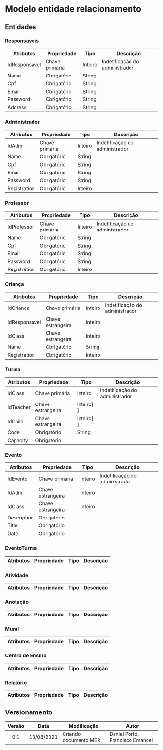 # Modelo entidade relacionamento


## Entidades

### Responsaveis

|Atributos | Propriedade | Tipo | Descrição |
|----------|-------------|------|-----------|
|IdResponsavel|Chave primária|Inteiro|Indetificação do administrador|
|Name|Obrigatório|String|        |
|Cpf|Obrigatório|String|         |
|Email|Obrigatório|String|       |
|Password|Obrigatório|String|      |
|Address|Obrigatório|String|       |

### Administrador

|Atributos | Propriedade | Tipo | Descrição |
|----------|-------------|------|-----------|
|IdAdm|Chave primária|Inteiro|Indetificação do administrador|
|Name|Obrigatório|String|        |
|Cpf|Obrigatório|String|       |
|Email|Obrigatório|String|    |
|Password|Obrigatório|String|    |
|Registration|Obrigatório|Inteiro|      |


### Professor

|Atributos | Propriedade | Tipo | Descrição |
|----------|-------------|------|-----------|
|IdProfessor|Chave primária|Inteiro|Indetificação do administrador|
|Name|Obrigatório|String||
|Cpf|Obrigatório|String||
|Email|Obrigatório|String||
|Password|Obrigatório|String||
|Registration|Obrigatório|Inteiro||


### Criança

|Atributos | Propriedade | Tipo | Descrição |
|----------|-------------|------|-----------|
|IdCrianca|Chave primária|Inteiro|Indetificação do administrador|
|IdResponsavel|Chave estrangeira |Inteiro|   |
|IdClass|Chave estrangeira |Inteiro|        |
|Name|Obrigatório|String|               |
|Registration|Obrigatório|Inteiro|         |


### Turma

|Atributos | Propriedade | Tipo | Descrição |
|----------|-------------|------|-----------|
|IdClass|Chave primária|Inteiro|Indetificação do administrador|
|IdTeacher|Chave estrangeira |Inteiro[ ]|      |
|IdChild|Chave estrangeira|Inteiro[ ]|         | 
|Code|Obrigatório| String |            |
|Capacity|Obrigatório||    |


### Evento

|Atributos | Propriedade | Tipo | Descrição |
|----------|-------------|------|-----------|
|IdEvento|Chave primária|Inteiro|Indetificação do administrador|
|IdAdm|Chave estrangeira|Inteiro|    |
|IdClass|Chave estrangeira |Inteiro|    |
|Description|Obrigatório|  |     |
|Title|Obrigatório|     |     |
|Date|Obrigatório|      |      |


### EventoTurma

|Atributos | Propriedade | Tipo | Descrição |
|----------|-------------|------|-----------|


### Atividade

|Atributos | Propriedade | Tipo | Descrição |
|----------|-------------|------|-----------|



### Anotação

|Atributos | Propriedade | Tipo | Descrição |
|----------|-------------|------|-----------|



### Mural

|Atributos | Propriedade | Tipo | Descrição |
|----------|-------------|------|-----------|


### Centro de Ensino

|Atributos | Propriedade | Tipo | Descrição |
|----------|-------------|------|-----------|


### Relatório

|Atributos | Propriedade | Tipo | Descrição |
|----------|-------------|------|-----------|



## Versionamento
| Versão | Data | Modificação | Autor |
| :-: | -- | -- | -- |
| 0.1 | 18/08/2021 | Criando documento MER | Daniel Porto, Francisco Emanoel  |




